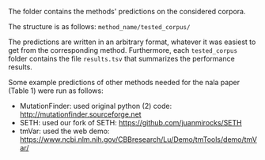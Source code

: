 The folder contains the methods' predictions on the considered corpora.

The structure is as follows: `method_name/tested_corpus/`

The predictions are written in an arbitrary format, whatever it was easiest to get from the corresponding method.
Furthermore, each `tested_corpus` folder contains the file `results.tsv` that summarizes the performance results.


Some example predictions of other methods needed for the nala paper (Table 1) were run as follows:

* MutationFinder: used original python (2) code: http://mutationfinder.sourceforge.net
* SETH: used our fork of SETH: https://github.com/juanmirocks/SETH
* tmVar: used the web demo: https://www.ncbi.nlm.nih.gov/CBBresearch/Lu/Demo/tmTools/demo/tmVar/
